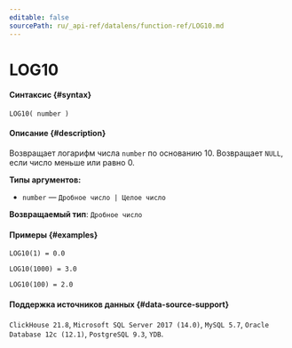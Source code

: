 ```yaml
---
editable: false
sourcePath: ru/_api-ref/datalens/function-ref/LOG10.md
---
```


# LOG10



#### Синтаксис {#syntax}


```
LOG10( number )
```

#### Описание {#description}
Возвращает логарифм числа `number` по основанию 10. Возвращает `NULL`, если число меньше или равно 0.

**Типы аргументов:**
- `number` — `Дробное число | Целое число`


**Возвращаемый тип**: `Дробное число`

#### Примеры {#examples}

```
LOG10(1) = 0.0
```

```
LOG10(1000) = 3.0
```

```
LOG10(100) = 2.0
```


#### Поддержка источников данных {#data-source-support}

`ClickHouse 21.8`, `Microsoft SQL Server 2017 (14.0)`, `MySQL 5.7`, `Oracle Database 12c (12.1)`, `PostgreSQL 9.3`, `YDB`.
